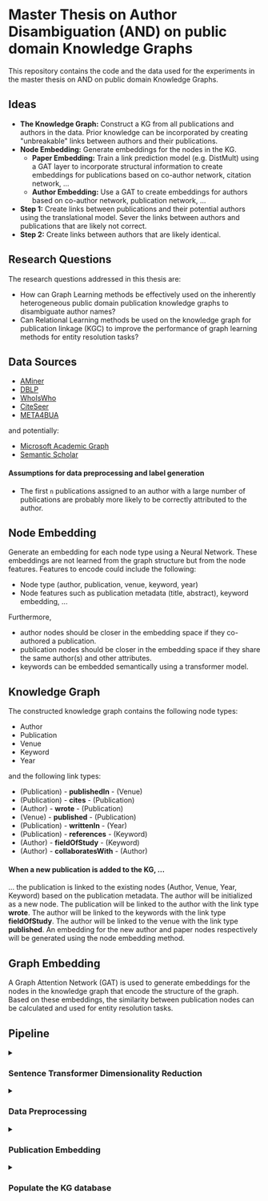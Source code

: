 
# Master Thesis on Author Disambiguation (AND) on public domain Knowledge Graphs
This repository contains the code and the data used for the experiments in the master thesis on AND on public domain Knowledge Graphs.

## Ideas
- **The Knowledge Graph:** Construct a KG from all publications and authors in the data. Prior knowledge can be incorporated by creating "unbreakable" links between authors and their publications.
- **Node Embedding:** Generate embeddings for the nodes in the KG.
  - **Paper Embedding:** Train a link prediction model (e.g. DistMult) using a GAT layer to incorporate structural information to create embeddings for publications based on co-author network, citation network, ...
  - **Author Embedding:** Use a GAT to create embeddings for authors based on co-author network, publication network, ...
- **Step 1:** Create links between publications and their potential authors using the translational model. Sever the links between authors and publications that are likely not correct.
- **Step 2:** Create links between authors that are likely identical.

## Research Questions
The research questions addressed in this thesis are:
- How can Graph Learning methods be effectively used on the inherently heterogeneous public domain publication
knowledge graphs to disambiguate author names?
- Can Relational Learning methods be used on the knowledge graph for publication linkage (KGC) to improve the performance of graph learning
methods for entity resolution tasks?

## Data Sources
- [AMiner](https://www.aminer.cn/aminernetwork)
- [DBLP](https://dblp.org/)
- [WhoIsWho](https://arxiv.org/abs/2302.11848)
- [CiteSeer](http://citeseer.ist.psu.edu/index)
- [META4BUA](https://meta4bua.fokus.fraunhofer.de/datasets?locale=en)

and potentially:
- [Microsoft Academic Graph](https://www.microsoft.com/en-us/research/project/microsoft-academic-graph/)
- [Semantic Scholar](https://api.semanticscholar.org/)
#### Assumptions for data preprocessing and label generation
- The first `n` publications assigned to an author with a large number of publications are probably more likely to be correctly attributed to the author.

## Node Embedding
Generate an embedding for each node type using a Neural Network. 
These embeddings are not learned from the graph structure but from the node features.
Features to encode could include the following:
- Node type (author, publication, venue, keyword, year)
- Node features such as publication metadata (title, abstract), keyword embedding, ...

Furthermore,
- author nodes should be closer in the embedding space if they co-authored a publication.
- publication nodes should be closer in the embedding space if they share the same author(s) and other attributes.
- keywords can be embedded semantically using a transformer model.

## Knowledge Graph
The constructed knowledge graph contains the following node types:
- Author
- Publication
- Venue
- Keyword
- Year

and the following link types:
- (Publication) - **publishedIn** - (Venue)
- (Publication) - **cites** - (Publication)
- (Author) - **wrote** - (Publication)
- (Venue) - **published** - (Publication)
- (Publication) - **writtenIn** - (Year)
- (Publication) - **references** - (Keyword)
- (Author) - **fieldOfStudy** - (Keyword)
- (Author) - **collaboratesWith** - (Author)

#### When a new publication is added to the KG, ...
... the publication is linked to the existing nodes (Author, Venue, Year, Keyword) based on the publication metadata.
The author will be initialized as a new node.
The publication will be linked to the author with the link type **wrote**.
The author will be linked to the keywords with the link type **fieldOfStudy**.
The author will be linked to the venue with the link type **published**.
An embedding for the new author and paper nodes respectively will be generated using the node embedding method.


## Graph Embedding
A Graph Attention Network (GAT) is used to generate embeddings for the nodes in the knowledge graph that encode the structure of the graph.
Based on these embeddings, the similarity between publication nodes can be calculated and used for entity resolution tasks.

## Pipeline

<details>
<summary><h3> 
Sentence Transformer Dimensionality Reduction 
</h3></summary>

> `pipeline/emb_dim_reduction.py`

The Sentence Transformer model is used to generate embeddings for the publication titles and abstracts. 
To improve AND performance, the embeddings are reduced to a lower dimensionality using PCA to get the important features and a dense layer with weights initialized using the principal components.
</details>

<details>
<summary><h3> 
Data Preprocessing
</h3></summary>

> `pipeline/preprocess_datasets.py`

Load the publication data from the data sources in the following format: 
 ```json
 [
   {
     "id": "Unique identifier of the publication",
     "title": "Title of the publication",
     "abstract": "Abstract of the publication",
     "authors": [
       {
         "name": "Name of the author",
         "org": "Organization of the author"
       }, ...
     ],
     "venue": "Venue of the publication",
     "year": "Year of the publication",
     "keywords": ["Keyword1", "Keyword2", ...]
   }, ...
 ]
 ```

Standardize and clean the values.
</details>

<details>
<summary><h3> 
Publication Embedding 
</h3></summary>

> `pipeline/embed_datasets.py`

Create embeddings for the publications based on title and abstract in batches. 
The embedding vectors of the publication features are concatenated to form the final embedding.
Save each batch of embeddings (base64 encoded) alongside the respective publication ids in files for later pipeline steps.
The embedding files follow the format:
    ```json
    {
        "id1": "base64 encoded embedding",
        "id2": "base64 encoded embedding",
        ...
    }
    ```

</details>

<details>
<summary><h3> 
Populate the KG database
</h3></summary>
 
> `pipeline/populate_db.py`

Create nodes in the Neo4j database for the publications.
Nodes contain the following properties:
- id
- title
- abstract
- authors
- venue
- year
- keywords
- embedding

</details>
